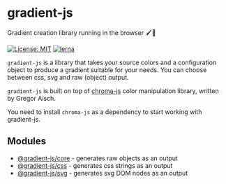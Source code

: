 # gradient-js
Gradient creation library running in the browser 🖌🌈

[![License: MIT](https://img.shields.io/badge/License-MIT-yellow.svg)](https://opensource.org/licenses/MIT) [![lerna](https://img.shields.io/badge/maintained%20with-lerna-cc00ff.svg)](https://lerna.js.org/)

`gradient-js` is a library that takes your source colors and a configuration object to produce a gradient suitable for your needs. You can choose between css, svg and raw (object) output.

`gradient-js` is built on top of [chroma-js](https://github.com/gka/chroma.js) color manipulation library, written by Gregor Aisch.

You need to install `chroma-js` as a dependency to start working with gradient-js.

## Modules

- [@gradient-js/core](https://github.com/afternoon2/gradient-js/tree/dev/packages/core) - generates raw objects as an output
- [@gradient-js/css](https://github.com/afternoon2/gradient-js/tree/dev/packages/css) - generates css strings as an output
- [@gradient-js/svg](https://github.com/afternoon2/gradient-js/tree/dev/packages/svg) - generates svg DOM nodes as an output
